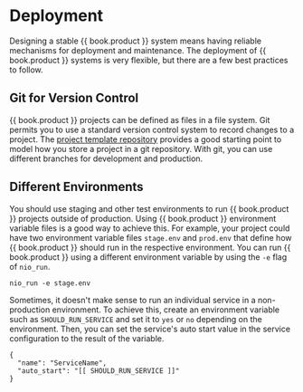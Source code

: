 # Deployment

Designing a stable {{ book.product }} system means having reliable mechanisms for deployment and maintenance. The deployment of {{ book.product }} systems is very flexible, but there are a few best practices to follow.

## Git for Version Control

{{ book.product }} projects can be defined as files in a file system. Git permits you to use a standard version control system to record changes to a project. The [project template repository](https://github.com/niolabs/project_template) provides a good starting point to model how you store a project in a git repository. With git, you can use different branches for development and production.

## Different Environments

You should use staging and other test environments to run {{ book.product }} projects outside of production. Using {{ book.product }} environment variable files is a good way to achieve this. For example, your project could have two environment variable files `stage.env` and `prod.env` that define how {{ book.product }} should run in the respective environment. You can run {{ book.product }} using a different environment variable by using the `-e` flag of `nio_run`.
```
nio_run -e stage.env
```

Sometimes, it doesn't make sense to run an individual service in a non-production environment. To achieve this, create an environment variable such as `SHOULD_RUN_SERVICE` and set it to `yes` or `no` depending on the environment. Then, you can set the service's auto start value in the service configuration to the result of the variable.
```
{
  "name": "ServiceName",
  "auto_start": "[[ SHOULD_RUN_SERVICE ]]"
}
```
